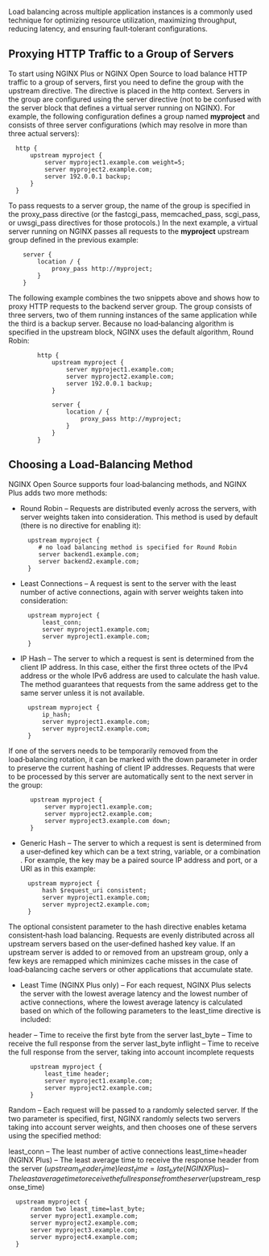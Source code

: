 Load balancing across multiple application instances is a commonly used technique for optimizing resource utilization, 
maximizing throughput, reducing latency, and ensuring fault‑tolerant configurations.


## Proxying HTTP Traffic to a Group of Servers
To start using NGINX Plus or NGINX Open Source to load balance HTTP traffic to a group of servers,
first you need to define the group with the upstream directive. The directive is placed in the http context.
Servers in the group are configured using the server directive (not to be confused with the server block that defines a virtual server running on 
NGINX). For example, the following configuration defines a group named **myproject** and consists of three server configurations (which may resolve in 
more than three actual servers):

            
      http {
          upstream myproject {
              server myproject1.example.com weight=5;
              server myproject2.example.com;
              server 192.0.0.1 backup;
          }
      }

To pass requests to a server group, the name of the group is specified in the proxy_pass directive (or the fastcgi_pass, memcached_pass, scgi_pass,
or uwsgi_pass directives for those protocols.) In the next example, a virtual server running on NGINX passes all requests to the **myproject** upstream 
group defined in the previous example:


        server {
            location / {
                proxy_pass http://myproject;
            }
        }

The following example combines the two snippets above and shows how to proxy HTTP requests to the backend server group. The group consists 
of three servers, two of them running instances of the same application while the third is a backup server. Because no load‑balancing algorithm is
specified in the upstream block, NGINX uses the default algorithm, Round Robin:


            http {
                upstream myproject {
                    server myproject1.example.com;
                    server myproject2.example.com;
                    server 192.0.0.1 backup;
                }
            
                server {
                    location / {
                        proxy_pass http://myproject;
                    }
                }
            }
## Choosing a Load-Balancing Method
NGINX Open Source supports four load‑balancing methods, and NGINX Plus adds two more methods:

- Round Robin – Requests are distributed evenly across the servers, with server weights taken into consideration. This method is used by default
   (there is no directive for enabling it):

 
        upstream myproject {
           # no load balancing method is specified for Round Robin
           server backend1.example.com;
           server backend2.example.com;
        }
- Least Connections – A request is sent to the server with the least number of active connections, again with server weights taken into consideration:

 
        upstream myproject {
            least_conn;
            server myproject1.example.com;
            server myproject1.example.com;
        }
- IP Hash – The server to which a request is sent is determined from the client IP address. In this case, either the first three octets of the IPv4
   address or the whole IPv6 address are used to calculate the hash value. The method guarantees that requests from the same address get to the
  same server unless it is not available.

        upstream myproject {
            ip_hash;
            server myproject1.example.com;
            server myproject2.example.com;
        }
If one of the servers needs to be temporarily removed from the load‑balancing rotation, it can be marked with the down parameter in order to preserve the current hashing of client IP addresses. Requests that were to be processed by this server are automatically sent to the next server in the group:

 
          upstream myproject {
              server myproject1.example.com;
              server myproject2.example.com;
              server myproject3.example.com down;
          }
- Generic Hash – The server to which a request is sent is determined from a user‑defined key which can be a text string, variable, or a combination
  . For example, the key may be a paired source IP address and port, or a URI as in this example:

         
        upstream myproject {
            hash $request_uri consistent;
            server myproject1.example.com;
            server myproject2.example.com;
        }
  
The optional consistent parameter to the hash directive enables ketama consistent‑hash load balancing. Requests are evenly distributed across all 
upstream servers based on the user‑defined hashed key value. If an upstream server is added to or removed from an upstream group, only a few keys 
are remapped which minimizes cache misses in the case of load‑balancing cache servers or other applications that accumulate state.

- Least Time (NGINX Plus only) – For each request, NGINX Plus selects the server with the lowest average latency and the lowest number of active
  connections, where the lowest average latency is calculated based on which of the following parameters to the least_time directive is included:

header – Time to receive the first byte from the server
last_byte – Time to receive the full response from the server
last_byte inflight – Time to receive the full response from the server, taking into account incomplete requests
 
          upstream myproject {
              least_time header;
              server myproject1.example.com;
              server myproject2.example.com;
          }
Random – Each request will be passed to a randomly selected server. If the two parameter is specified, first, NGINX randomly selects two servers
taking into account server weights, and then chooses one of these servers using the specified method:

least_conn – The least number of active connections
least_time=header (NGINX Plus) – The least average time to receive the response header from the server ($upstream_header_time)
least_time=last_byte (NGINX Plus) – The least average time to receive the full response from the server ($upstream_response_time)
 
      upstream myproject {
          random two least_time=last_byte;
          server myproject1.example.com;
          server myproject2.example.com;
          server myproject3.example.com;
          server myproject4.example.com;
      }



























































